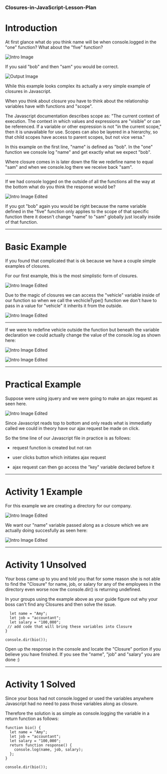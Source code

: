 ### Closures-in-JavaScript-Lesson-Plan

# Introduction

At first glance what do you think name will be when console.logged in the "one" function? What about the "five" function?

![Intro Image](https://github.com/MichaelBaynon/Closures-in-JavaScript-Lesson-Plan/blob/main/intro.png)

If you said "bob" and then "sam" you would be correct.

![Output Image](https://github.com/MichaelBaynon/Closures-in-JavaScript-Lesson-Plan/blob/main/output.png)

While this example looks complex its actually a very simple example of closures in Javascript.

When you think about closure you have to think about the relationship variables have with functions and "scope".

The Javascript documentation describes scope as: "The current context of execution. The context in which values and expressions are "visible" or can be referenced. If a variable or other expression is not "in the current scope," then it is unavailable for use. Scopes can also be layered in a hierarchy, so that child scopes have access to parent scopes, but not vice versa."

In this example on the first line, "name" is defined as "bob". In the "one" function we console log "name" and get exactly what we expect "bob".

Where closure comes in is later down the file we redefine name to equal "sam" and when we console.log there we receive back "sam".



____________________________________________________________________________________________________________________________________




If we had console logged on the outside of all the functions all the way at the bottom what do you think the response would be?

![Intro Image Edited](https://github.com/MichaelBaynon/Closures-in-JavaScript-Lesson-Plan/blob/main/introEdited.png)

If you got "bob" again you would be right because the name variable defined in the "five" function only applies to the scope of that specific function there it doesn't change "name" to "sam" globally just locally inside of that function.

________________________________________________________________________________________________________________________________

# Basic Example

If you found that complicated that is ok because we have a couple simple examples of closures.

For our first example, this is the most simplistic form of closures.

![Intro Image Edited](https://github.com/MichaelBaynon/Closures-in-JavaScript-Lesson-Plan/blob/main/basicExample.png)

Due to the magic of closures we can access the "vehicle" variable inside of our function so when we call the vechicleType() function we don't have to pass in a value for "vehicle" it inherits it from the outside.

![Intro Image Edited](https://github.com/MichaelBaynon/Closures-in-JavaScript-Lesson-Plan/blob/main/basicOutput.png)

___________________________________________________________________________________________________________________________


If we were to redefine vehicle outside the function but beneath the variable declaration we could actually change the value of the console.log as shown here:

![Intro Image Edited](https://github.com/MichaelBaynon/Closures-in-JavaScript-Lesson-Plan/blob/main/basicAdded.png)

![Intro Image Edited](https://github.com/MichaelBaynon/Closures-in-JavaScript-Lesson-Plan/blob/main/basicAddedOutput.png)

___________________________________________________________________________________________________________________________

# Practical Example

Suppose were using jquery and we were going to make an ajax request as seen here.

![Intro Image Edited](https://github.com/MichaelBaynon/Closures-in-JavaScript-Lesson-Plan/blob/main/practicalExample.png)

Since Javascript reads top to bottom and only reads what is immediatly called we could in theory have our ajax request be made on click.

So the time line of our Javascript file in practice is as follows:

  * request function is created but not ran 
  
  * user clicks button which initiates ajax request 
  
  * ajax request can then go access the "key" variable declared before it 
  
  ___________________________________________________________________________________________________________________________
  
  # Activity 1 Example
  
  For this example we are creating a directory for our company.
  
  ![Intro Image Edited](https://github.com/MichaelBaynon/Closures-in-JavaScript-Lesson-Plan/blob/main/directory.png)
  
  We want our "name" variable passed along as a closure which we are actually doing succesfully as seen here:

![Intro Image Edited](https://github.com/MichaelBaynon/Closures-in-JavaScript-Lesson-Plan/blob/main/directoryOutput2.png)

 ___________________________________________________________________________________________________________________________

# Activity 1 Unsolved
Your boss came up to you and told you that for some reason she is not able to find the "Closure" for name, job, or salary for any of the employees in the directory even worse now the console.dir() is returning undefined.

In your groups using the example above as your guide figure out why your boss can't find any Closures and then solve the issue.

```function bio() {
  let name = "Amy";
  let job = "accountant";
  let salary = "100,000";
 // add code that will bring these variables into Closure
}

console.dir(bio());
```

Open up the response in the console and locate the "Closure" portion if you believe you have finished. If you see the "name", "job" and "salary" you are done :)

 ___________________________________________________________________________________________________________________________

# Activity 1 Solved

Since your boss had not console.logged or used the variables anywhere Javascript had no need to pass those variables along as closure.

Therefore the solution is as simple as console.logging the variable in a return function as follows:

```
function bio() {
  let name = "Amy";
  let job = "accountant";
  let salary = "100,000";
  return function response() {
    console.log(name, job, salary);
  };
}

console.dir(bio());
```

